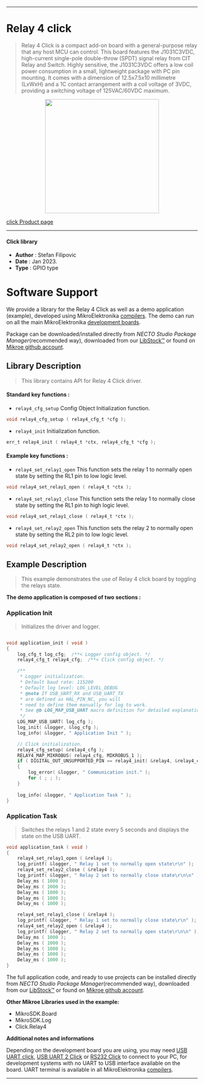 
---
# Relay 4 click

> Relay 4 Click is a compact add-on board with a general-purpose relay that any host MCU can control. This board features the J1031C3VDC, high-current single-pole double-throw (SPDT) signal relay from CIT Relay and Switch. Highly sensitive, the J1031C3VDC offers a low coil power consumption in a small, lightweight package with PC pin mounting. It comes with a dimension of 12.5x7.5x10 millimetre (LxWxH) and a 1C contact arrangement with a coil voltage of 3VDC, providing a switching voltage of 125VAC/60VDC maximum.

<p align="center">
  <img src="https://download.mikroe.com/images/click_for_ide/relay4_click.png" height=300px>
</p>

[click Product page](https://www.mikroe.com/relay-4-click)

---


#### Click library

- **Author**        : Stefan Filipovic
- **Date**          : Jan 2023.
- **Type**          : GPIO type


# Software Support

We provide a library for the Relay 4 Click
as well as a demo application (example), developed using MikroElektronika
[compilers](https://www.mikroe.com/necto-studio).
The demo can run on all the main MikroElektronika [development boards](https://www.mikroe.com/development-boards).

Package can be downloaded/installed directly from *NECTO Studio Package Manager*(recommended way), downloaded from our [LibStock&trade;](https://libstock.mikroe.com) or found on [Mikroe github account](https://github.com/MikroElektronika/mikrosdk_click_v2/tree/master/clicks).

## Library Description

> This library contains API for Relay 4 Click driver.

#### Standard key functions :

- `relay4_cfg_setup` Config Object Initialization function.
```c
void relay4_cfg_setup ( relay4_cfg_t *cfg );
```

- `relay4_init` Initialization function.
```c
err_t relay4_init ( relay4_t *ctx, relay4_cfg_t *cfg );
```

#### Example key functions :

- `relay4_set_relay1_open` This function sets the relay 1 to normally open state by setting the RL1 pin to low logic level.
```c
void relay4_set_relay1_open ( relay4_t *ctx );
```

- `relay4_set_relay1_close` This function sets the relay 1 to normally close state by setting the RL1 pin to high logic level.
```c
void relay4_set_relay1_close ( relay4_t *ctx );
```

- `relay4_set_relay2_open` This function sets the relay 2 to normally open state by setting the RL2 pin to low logic level.
```c
void relay4_set_relay2_open ( relay4_t *ctx );
```

## Example Description

> This example demonstrates the use of Relay 4 click board by toggling the relays state.

**The demo application is composed of two sections :**

### Application Init

> Initializes the driver and logger.

```c

void application_init ( void )
{
    log_cfg_t log_cfg;  /**< Logger config object. */
    relay4_cfg_t relay4_cfg;  /**< Click config object. */

    /** 
     * Logger initialization.
     * Default baud rate: 115200
     * Default log level: LOG_LEVEL_DEBUG
     * @note If USB_UART_RX and USB_UART_TX 
     * are defined as HAL_PIN_NC, you will 
     * need to define them manually for log to work. 
     * See @b LOG_MAP_USB_UART macro definition for detailed explanation.
     */
    LOG_MAP_USB_UART( log_cfg );
    log_init( &logger, &log_cfg );
    log_info( &logger, " Application Init " );

    // Click initialization.
    relay4_cfg_setup( &relay4_cfg );
    RELAY4_MAP_MIKROBUS( relay4_cfg, MIKROBUS_1 );
    if ( DIGITAL_OUT_UNSUPPORTED_PIN == relay4_init( &relay4, &relay4_cfg ) ) 
    {
        log_error( &logger, " Communication init." );
        for ( ; ; );
    }
    
    log_info( &logger, " Application Task " );
}

```

### Application Task

> Switches the relays 1 and 2 state every 5 seconds and displays the state on the USB UART.

```c
void application_task ( void )
{
    relay4_set_relay1_open ( &relay4 );
    log_printf( &logger, " Relay 1 set to normally open state\r\n" );
    relay4_set_relay2_close ( &relay4 );
    log_printf( &logger, " Relay 2 set to normally close state\r\n\n" );
    Delay_ms ( 1000 );
    Delay_ms ( 1000 );
    Delay_ms ( 1000 );
    Delay_ms ( 1000 );
    Delay_ms ( 1000 );

    relay4_set_relay1_close ( &relay4 );
    log_printf( &logger, " Relay 1 set to normally close state\r\n" );
    relay4_set_relay2_open ( &relay4 );
    log_printf( &logger, " Relay 2 set to normally open state\r\n\n" );
    Delay_ms ( 1000 );
    Delay_ms ( 1000 );
    Delay_ms ( 1000 );
    Delay_ms ( 1000 );
    Delay_ms ( 1000 );
}
```

The full application code, and ready to use projects can be installed directly from *NECTO Studio Package Manager*(recommended way), downloaded from our [LibStock&trade;](https://libstock.mikroe.com) or found on [Mikroe github account](https://github.com/MikroElektronika/mikrosdk_click_v2/tree/master/clicks).

**Other Mikroe Libraries used in the example:**

- MikroSDK.Board
- MikroSDK.Log
- Click.Relay4

**Additional notes and informations**

Depending on the development board you are using, you may need
[USB UART click](https://www.mikroe.com/usb-uart-click),
[USB UART 2 Click](https://www.mikroe.com/usb-uart-2-click) or
[RS232 Click](https://www.mikroe.com/rs232-click) to connect to your PC, for
development systems with no UART to USB interface available on the board. UART
terminal is available in all MikroElektronika
[compilers](https://shop.mikroe.com/compilers).

---
